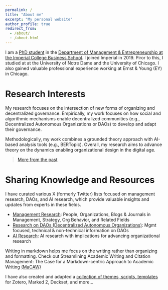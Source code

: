 ```yaml
---
permalink: /
title: "About me"
excerpt: "My personal website"
author_profile: true
redirect_from:
  - /about/
  - /about.html
---
```


I am a [PhD student](https://www.imperial.ac.uk/people/xule.lin) in the [Department of Management & Entrepreneurship at the Imperial College Business School](https://www.imperial.ac.uk/business-school/faculty-research/academic-areas/management-entrepreneurship/). I joined Imperial in 2019. Piror to this, I studied at at the University of Notre Dame and the University of Chicago. I also gained valuable professional experience working at Ernst & Young (EY) in Chicago.

# Research Interests

My research focuses on the intersection of new forms of organizing and decentralized governance. Empirically, my work focuses on how social and algorithmic mechanisms enable decentralized communities (e.g., Decentralized Autonomous Organizations or DAOs) to develop and adapt their governance. 

Methodologically, my work combines a grounded theory approach with AI-based analysis tools (e.g., BERTopic). Overall, my research aims to advance theory on the dynamics enabling organizational design in the digital age.

  > [More from the past](https://linxule.com/posts/2020/05/so-what-are-you-studying/)

# Sharing Knowledge and Resources

I have curated various X (formerly Twitter) lists focused on management research, DAOs, and AI research, which provide valuable insights and updates from experts in these fields.
- [Management Research](https://twitter.com/i/lists/1186983495517773825): People, Organizations, Blogs & Journals in Management, Strategy, Org Behavior, and Related Fields
- [Research on DAOs (Decentralized Autonomous Organizations)](https://twitter.com/i/lists/1176535611269898240): Mgmt focused, technical & non-technical information on DAOs
- [AI Research](https://twitter.com/i/lists/1761815451116413191): AI research with implications for advancing organizational research

Writing in markdown helps me focus on the writing rather than organizing and formatting. Check out Streamlining Academic Writing and Citation Management: The Case for a Markdown-centric Approach to Academic Writing [(MaCAW)](https://linxule.com/posts/2023/10/macaw/)

I have also created and adapted a [collection of themes, scripts, templates](https://github.com/linxule/themes) for Zotero, Marked 2, Deckset, and more...